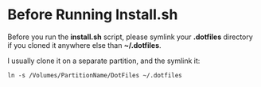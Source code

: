 # Before Running Install.sh

Before you run the **install.sh** script, please symlink your **.dotfiles** directory if you cloned it
anywhere else than **~/.dotfiles**.

I usually clone it on a separate partition, and the symlink it:

    ln -s /Volumes/PartitionName/DotFiles ~/.dotfiles

